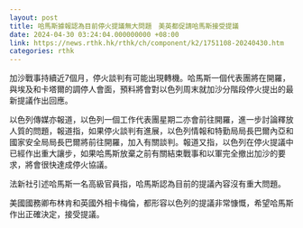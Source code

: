 ```yaml
---
layout: post
title: 哈馬斯據報認為目前停火提議無大問題　美英都促請哈馬斯接受提議
date: 2024-04-30 03:24:04.000000000 +08:00
link: https://news.rthk.hk/rthk/ch/component/k2/1751108-20240430.htm
categories: rthk
---
```


加沙戰事持續近7個月，停火談判有可能出現轉機。哈馬斯一個代表團將在開羅，與埃及和卡塔爾的調停人會面，預料將會對以色列周末就加沙分階段停火提出的最新提議作出回應。

以色列傳媒亦報道，以色列一個工作代表團星期二亦會前往開羅，進一步討論釋放人質的問題，報道指，如果停火談判有進展，以色列情報和特勤局局長巴爾內亞和國家安全局局長巴爾將前往開羅，加入有關談判。報道又指，以色列在停火提議中已經作出重大讓步，如果哈馬斯放棄之前有關結束戰事和以軍完全撤出加沙的要求，將會很快達成停火協議。

法新社引述哈馬斯一名高級官員指，哈馬斯認為目前的提議內容沒有重大問題。

美國國務卿布林肯和英國外相卡梅倫，都形容以色列的提議非常慷慨，希望哈馬斯作出正確決定，接受提議。
